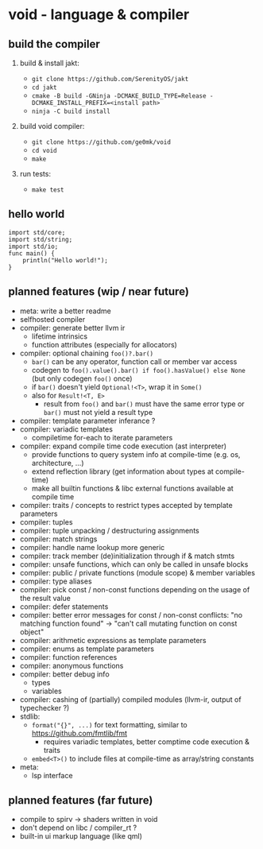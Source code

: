 void - language & compiler
==

build the compiler
--

1) build & install jakt:
	- `git clone https://github.com/SerenityOS/jakt`
	- `cd jakt`
	- `cmake -B build -GNinja -DCMAKE_BUILD_TYPE=Release -DCMAKE_INSTALL_PREFIX=<install path>`
	- `ninja -C build install`

2) build void compiler:
	- `git clone https://github.com/ge0mk/void`
	- `cd void`
	- `make`

3) run tests:
	- `make test`

hello world
--
```
import std/core;
import std/string;
import std/io;
func main() {
	println("Hello world!");
}
```

planned features (wip / near future)
--
- meta: write a better readme
- selfhosted compiler
- compiler: generate better llvm ir
	- lifetime intrinsics
	- function attributes (especially for allocators)
- compiler: optional chaining `foo()?.bar()`
	- `bar()` can be any operator, function call or member var access
	- codegen to `foo().value().bar() if foo().hasValue() else None` (but only codegen `foo()` once)
	- if `bar()` doesn't yield `Optional!<T>`, wrap it in `Some()`
	- also for `Result!<T, E>`
		- result from `foo()` and `bar()` must have the same error type or `bar()` must not yield a result type
- compiler: template parameter inferance ?
- compiler: variadic templates
	- compiletime for-each to iterate parameters
- compiler: expand compile time code execution (ast interpreter)
	- provide functions to query system info at compile-time (e.g. os, architecture, ...)
	- extend reflection library (get information about types at compile-time)
	- make all builtin functions & libc external functions available at compile time
- compiler: traits / concepts to restrict types accepted by template parameters
- compiler: tuples
- compiler: tuple unpacking / destructuring assignments
- compiler: match strings
- compiler: handle name lookup more generic
- compiler: track member (de)initialization through if & match stmts
- compiler: unsafe functions, which can only be called in unsafe blocks
- compiler: public / private functions (module scope) & member variables
- compiler: type aliases
- compiler: pick const / non-const functions depending on the usage of the result value
- compiler: defer statements
- compiler: better error messages for const / non-const conflicts:
	"no matching function found" -> "can't call mutating function on const object"
- compiler: arithmetic expressions as template parameters
- compiler: enums as template parameters
- compiler: function references
- compiler: anonymous functions
- compiler: better debug info
	- types
	- variables
- compiler: cashing of (partially) compiled modules (llvm-ir, output of typechecker ?)
- stdlib:
	- `format("{}", ...)` for text formatting, similar to https://github.com/fmtlib/fmt
		- requires variadic templates, better comptime code execution & traits
	- `embed<T>()` to include files at compile-time as array/string constants
- meta:
	- lsp interface

planned features (far future)
--
- compile to spirv -> shaders written in void
- don't depend on libc / compiler_rt ?
- built-in ui markup language (like qml)
